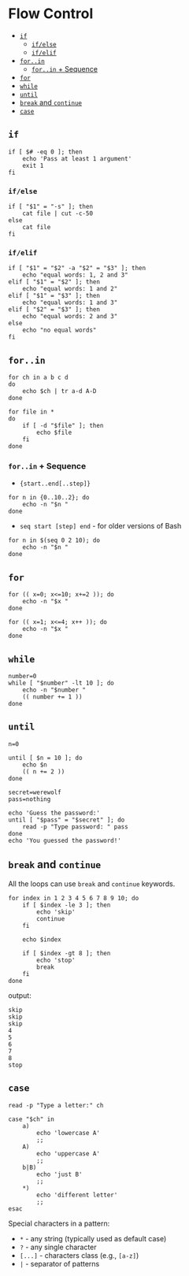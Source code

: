 # Flow Control

* [`if`](#if)
	* [`if/else`](#ifelse)
	* [`if/elif`](#ifelif)
* [`for..in`](#forin)
	* [`for..in` + Sequence](#forin--sequence)
* [`for`](#for)
* [`while`](#while)
* [`until`](#until)
* [`break` and `continue`](#break-and-continue)
* [`case`](#case)

## `if`

```
if [ $# -eq 0 ]; then
    echo 'Pass at least 1 argument'
    exit 1
fi
```

### `if/else`

```
if [ "$1" = "-s" ]; then
    cat file | cut -c-50
else
    cat file
fi
```

### `if/elif`

```
if [ "$1" = "$2" -a "$2" = "$3" ]; then
    echo "equal words: 1, 2 and 3"
elif [ "$1" = "$2" ]; then
    echo "equal words: 1 and 2"
elif [ "$1" = "$3" ]; then
    echo "equal words: 1 and 3"
elif [ "$2" = "$3" ]; then
    echo "equal words: 2 and 3"
else
    echo "no equal words"
fi
```

## `for..in`

```
for ch in a b c d
do
    echo $ch | tr a-d A-D
done
```

```
for file in *
do
    if [ -d "$file" ]; then
        echo $file
    fi
done
```

### `for..in` + Sequence

* `{start..end[..step]}`

```
for n in {0..10..2}; do
    echo -n "$n "
done
```

* `seq start [step] end` - for older versions of Bash

```
for n in $(seq 0 2 10); do
    echo -n "$n "
done
```

## `for`

```
for (( x=0; x<=10; x+=2 )); do
    echo -n "$x "
done
```

```
for (( x=1; x<=4; x++ )); do
    echo -n "$x "
done
```

## `while`

```
number=0
while [ "$number" -lt 10 ]; do
    echo -n "$number "
    (( number += 1 ))
done
```

## `until`

```
n=0

until [ $n = 10 ]; do
    echo $n
    (( n += 2 ))
done
```

```
secret=werewolf
pass=nothing

echo 'Guess the password:'
until [ "$pass" = "$secret" ]; do
    read -p "Type password: " pass
done
echo 'You guessed the password!'
```

## `break` and `continue`

All the loops can use `break` and `continue` keywords.

```
for index in 1 2 3 4 5 6 7 8 9 10; do
    if [ $index -le 3 ]; then
        echo 'skip'
        continue
    fi

    echo $index

    if [ $index -gt 8 ]; then
        echo 'stop'
        break
    fi
done
```

output:

```
skip
skip
skip
4
5
6
7
8
stop
```

## `case`

```
read -p "Type a letter:" ch

case "$ch" in
    a)
        echo 'lowercase A'
        ;;
    A)
        echo 'uppercase A'
        ;;
    b|B)
        echo 'just B'
        ;;
    *)
        echo 'different letter'
        ;;
esac
```

Special characters in a pattern:

* `*` - any string (typically used as default case)
* `?` - any single character
* `[...]` - characters class (e.g., `[a-z]`)
* `|` - separator of patterns